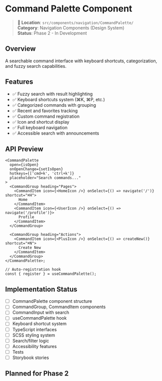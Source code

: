 # Command Palette Component

> **📍 Location**: `src/components/navigation/CommandPalette/`  
> **Category**: Navigation Components (Design System)  
> **Status**: Phase 2 - In Development

## Overview

A searchable command interface with keyboard shortcuts, categorization, and fuzzy search capabilities.

## Features

- ✅ Fuzzy search with result highlighting
- ✅ Keyboard shortcuts system (⌘K, ⌘P, etc.)
- ✅ Categorized commands with grouping
- ✅ Recent and favorites tracking
- ✅ Custom command registration
- ✅ Icon and shortcut display
- ✅ Full keyboard navigation
- ✅ Accessible search with announcements

## API Preview

```tsx
<CommandPalette
  open={isOpen}
  onOpenChange={setIsOpen}
  hotkeys={['cmd+k', 'ctrl+k']}
  placeholder="Search commands..."
>
  <CommandGroup heading="Pages">
    <CommandItem icon={<HomeIcon />} onSelect={() => navigate('/')} shortcut="⌘H">
      Home
    </CommandItem>
    <CommandItem icon={<UserIcon />} onSelect={() => navigate('/profile')}>
      Profile
    </CommandItem>
  </CommandGroup>

  <CommandGroup heading="Actions">
    <CommandItem icon={<PlusIcon />} onSelect={() => createNew()} shortcut="⌘N">
      Create New
    </CommandItem>
  </CommandGroup>
</CommandPalette>;

// Auto-registration hook
const { register } = useCommandPalette();
```

## Implementation Status

- [ ] CommandPalette component structure
- [ ] CommandGroup, CommandItem components
- [ ] CommandInput with search
- [ ] useCommandPalette hook
- [ ] Keyboard shortcut system
- [ ] TypeScript interfaces
- [ ] SCSS styling system
- [ ] Search/filter logic
- [ ] Accessibility features
- [ ] Tests
- [ ] Storybook stories

## Planned for Phase 2
